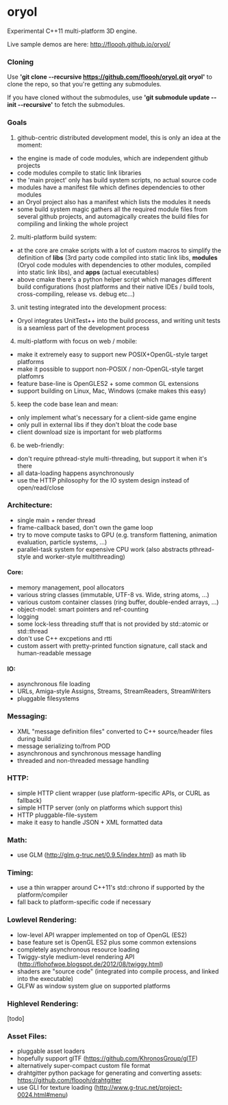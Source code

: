 oryol
=====

 
Experimental C++11 multi-platform 3D engine.

Live sample demos are here: http://floooh.github.io/oryol/

### Cloning

Use **'git clone --recursive https://github.com/floooh/oryol.git oryol'** to clone the repo, so that you're getting any submodules.

If you have cloned without the submodules, use **'git submodule update --init --recursive'** to fetch the submodules.

### Goals

1. github-centric distributed development model, this is only an idea at the moment:
  - the engine is made of code modules, which are independent github projects
  - code modules compile to static link libraries
  - the 'main project' only has build system scripts, no actual source code
  - modules have a manifest file which defines dependencies to other modules
  - an Oryol project also has a manifest which lists the modules it needs
  - some build system magic gathers all the required module files from several github projects, and automagically creates the build files for compiling and linking the whole project

2. multi-platform build system:
  - at the core are cmake scripts with a lot of custom macros to simplify the definition of **libs** (3rd party code compiled into static link libs, **modules** (Oryol code modules with dependencies to other modules, compiled into static link libs), and **apps** (actual executables)
  - above cmake there's a python helper script which manages different build configurations (host platforms and their native IDEs / build tools, cross-compiling, release vs. debug etc...)

3. unit testing integrated into the development process:
  - Oryol integrates UnitTest++ into the build process, and writing unit tests is a seamless part of the development process

4. multi-platform with focus on web / mobile:
  - make it extremely easy to support new POSIX+OpenGL-style target platforms
  - make it possible to support non-POSIX / non-OpenGL-style target platfomrs
  - feature base-line is OpenGLES2 + some common GL extensions
  - support building on Linux, Mac, Windows (cmake makes this easy)

5. keep the code base lean and mean:
  - only implement what's necessary for a client-side game engine
  - only pull in external libs if they don't bloat the code base
  - client download size is important for web platforms

6. be web-friendly:
  - don't require pthread-style multi-threading, but support it when it's there
  - all data-loading happens asynchronously
  - use the HTTP philosophy for the IO system design instead of open/read/close

### Architecture:

- single main + render thread
- frame-callback based, don't own the game loop
- try to move compute tasks to GPU (e.g. transform flattening, animation evaluation, particle systems, ...)
- parallel-task system for expensive CPU work (also abstracts pthread-style and worker-style multithreading)

#### Core:
  - memory management, pool allocators
  - various string classes (immutable, UTF-8 vs. Wide, string atoms, ...)
  - various custom container classes (ring buffer, double-ended arrays, ...)
  - object-model: smart pointers and ref-counting
  - logging
  - some lock-less threading stuff that is not provided by std::atomic or std::thread
  - don't use C++ excpetions and rtti
  - custom assert with pretty-printed function signature, call stack and human-readable message

#### IO:
  - asynchronous file loading
  - URLs, Amiga-style Assigns, Streams, StreamReaders, StreamWriters
  - pluggable filesystems

### Messaging:
  - XML "message definition files" converted to C++ source/header files during build
  - message serializing to/from POD
  - asynchronous and synchronous message handling
  - threaded and non-threaded message handling

### HTTP:
  - simple HTTP client wrapper (use platform-specific APIs, or CURL as fallback)
  - simple HTTP server (only on platforms which support this)
  - HTTP pluggable-file-system
  - make it easy to handle JSON + XML formatted data

### Math:
  - use GLM (http://glm.g-truc.net/0.9.5/index.html) as math lib

### Timing:
  - use a thin wrapper around C++11's std::chrono if supported by the platform/compiler
  - fall back to platform-specific code if necessary

### Lowlevel Rendering:
  - low-level API wrapper implemented on top of OpenGL (ES2)
  - base feature set is OpenGL ES2 plus some common extensions
  - completely asynchronous resource loading
  - Twiggy-style medium-level rendering API (http://flohofwoe.blogspot.de/2012/08/twiggy.html)
  - shaders are "source code" (integrated into compile process, and linked into the executable)
  - GLFW as window system glue on supported platforms 

### Highlevel Rendering:
  [todo]

### Asset Files:
  - pluggable asset loaders
  - hopefully support glTF (https://github.com/KhronosGroup/glTF)
  - alternatively super-compact custom file format
  - drahtgitter python package for generating and converting assets: https://github.com/floooh/drahtgitter
  - use GLI for texture loading (http://www.g-truc.net/project-0024.html#menu)
